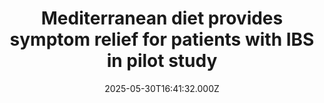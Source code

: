 ---
title: "Mediterranean diet provides symptom relief for patients with IBS in pilot study"
date: 2025-05-30T16:41:32.000Z
category: Health
externalLink: "https://www.sciencedaily.com/releases/2025/05/250530124132.htm"
image: ""
excerpt: "In a comparative pilot study, the Mediterranean diet and the low FODMAP diet both provided relief for patients with IBS.…"
---